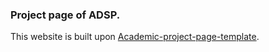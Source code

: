 ### Project page of ADSP.
This website is built upon [Academic-project-page-template](https://github.com/eliahuhorwitz/Academic-project-page-template?tab=readme-ov-file).